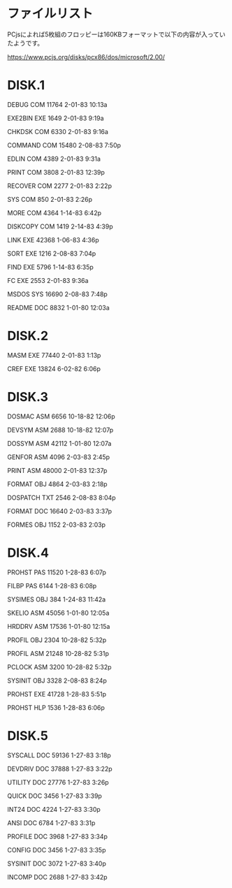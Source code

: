 # ファイルリスト
PCjsによれば5枚組のフロッピーは160KBフォーマットで以下の内容が入っていたようです。

https://www.pcjs.org/disks/pcx86/dos/microsoft/2.00/

# DISK.1
DEBUG    COM    11764   2-01-83  10:13a

EXE2BIN  EXE     1649   2-01-83   9:19a

CHKDSK   COM     6330   2-01-83   9:16a

COMMAND  COM    15480   2-08-83   7:50p

EDLIN    COM     4389   2-01-83   9:31a

PRINT    COM     3808   2-01-83  12:39p

RECOVER  COM     2277   2-01-83   2:22p

SYS      COM      850   2-01-83   2:26p

MORE     COM     4364   1-14-83   6:42p

DISKCOPY COM     1419   2-14-83   4:39p

LINK     EXE    42368   1-06-83   4:36p

SORT     EXE     1216   2-08-83   7:04p

FIND     EXE     5796   1-14-83   6:35p

FC       EXE     2553   2-01-83   9:36a

MSDOS    SYS    16690   2-08-83   7:48p

README   DOC     8832   1-01-80  12:03a

# DISK.2
MASM     EXE    77440   2-01-83   1:13p

CREF     EXE    13824   6-02-82   6:06p

# DISK.3
DOSMAC   ASM     6656  10-18-82  12:06p

DEVSYM   ASM     2688  10-18-82  12:07p

DOSSYM   ASM    42112   1-01-80  12:07a

GENFOR   ASM     4096   2-03-83   2:45p

PRINT    ASM    48000   2-01-83  12:37p

FORMAT   OBJ     4864   2-03-83   2:18p

DOSPATCH TXT     2546   2-08-83   8:04p

FORMAT   DOC    16640   2-03-83   3:37p

FORMES   OBJ     1152   2-03-83   2:03p

# DISK.4
PROHST   PAS    11520   1-28-83   6:07p

FILBP    PAS     6144   1-28-83   6:08p

SYSIMES  OBJ      384   1-24-83  11:42a

SKELIO   ASM    45056   1-01-80  12:05a

HRDDRV   ASM    17536   1-01-80  12:15a

PROFIL   OBJ     2304  10-28-82   5:32p

PROFIL   ASM    21248  10-28-82   5:31p

PCLOCK   ASM     3200  10-28-82   5:32p

SYSINIT  OBJ     3328   2-08-83   8:24p

PROHST   EXE    41728   1-28-83   5:51p

PROHST   HLP     1536   1-28-83   6:06p

# DISK.5
SYSCALL  DOC    59136   1-27-83   3:18p

DEVDRIV  DOC    37888   1-27-83   3:22p

UTILITY  DOC    27776   1-27-83   3:26p

QUICK    DOC     3456   1-27-83   3:39p

INT24    DOC     4224   1-27-83   3:30p

ANSI     DOC     6784   1-27-83   3:31p

PROFILE  DOC     3968   1-27-83   3:34p

CONFIG   DOC     3456   1-27-83   3:35p

SYSINIT  DOC     3072   1-27-83   3:40p

INCOMP   DOC     2688   1-27-83   3:42p
